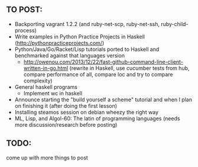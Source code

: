 ## TO POST:
- Backporting vagrant 1.2.2 (and ruby-net-scp, ruby-net-ssh, ruby-child-process)
- Write examples in Python Practice Projects in Haskell (http://pythonpracticeprojects.com/)
- Python/Java/Go/Racket/Lisp tutorials ported to Haskell and benchmarked against that languages version
  - http://owenou.com/2013/12/22/fast-github-command-line-client-written-in-go.html (rewrite in Haskell, use cucumber tests from hub, compare performance of all, compare loc and try to compare complexity)
- General haskell programs
  - Implement wc in haskell
- Announce starting the "build yourself a scheme" tutorial and when I plan on finishing it (after doing the first lesson)
- Installing steamos session on debian wheezy the right way
- ML, Lisp, and Algol-60: The latin of programming languages (needs more discussion/research before posting)


## TODO:
come up with more things to post
